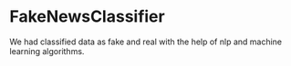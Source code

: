 # FakeNewsClassifier
We had classified data as fake and real with the help of nlp and machine learning algorithms.
